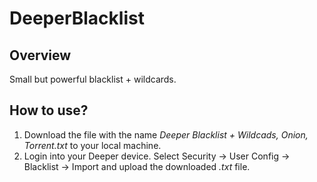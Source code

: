 # DeeperBlacklist

## Overview

Small but powerful blacklist + wildcards.

## How to use?

1. Download the file with the name *Deeper Blacklist + Wildcads, Onion, Torrent.txt* to your local machine. 
2. Login into your Deeper device. Select Security -> User Config -> Blacklist -> Import and upload the downloaded *.txt* file.
